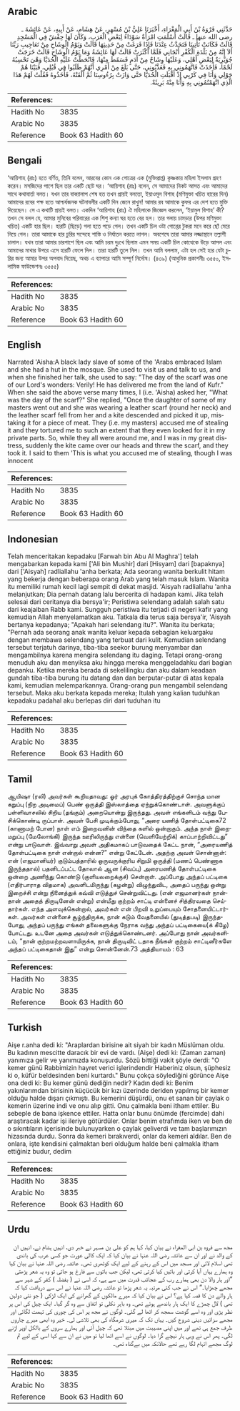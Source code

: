 ## Arabic


<div dir="rtl" lang="ar" style={{fontSize:'larger',backgroundColor:'#f8f9fa',padding:20}}>
حَدَّثَنِي فَرْوَةُ بْنُ أَبِي الْمَغْرَاءِ، أَخْبَرَنَا عَلِيُّ بْنُ مُسْهِرٍ، عَنْ هِشَامٍ، عَنْ أَبِيهِ، عَنْ عَائِشَةَ ـ رضى الله عنها ـ قَالَتْ أَسْلَمَتِ امْرَأَةٌ سَوْدَاءُ لِبَعْضِ الْعَرَبِ، وَكَانَ لَهَا حِفْشٌ فِي الْمَسْجِدِ قَالَتْ فَكَانَتْ تَأْتِينَا فَتَحَدَّثُ عِنْدَنَا فَإِذَا فَرَغَتْ مِنْ حَدِيثِهَا قَالَتْ وَيَوْمُ الْوِشَاحِ مِنْ تَعَاجِيبِ رَبِّنَا أَلاَ إِنَّهُ مِنْ بَلْدَةِ الْكُفْرِ أَنْجَانِي فَلَمَّا أَكْثَرَتْ قَالَتْ لَهَا عَائِشَةُ وَمَا يَوْمُ الْوِشَاحِ قَالَتْ خَرَجَتْ جُوَيْرِيَةٌ لِبَعْضِ أَهْلِي، وَعَلَيْهَا وِشَاحٌ مِنْ أَدَمٍ فَسَقَطَ مِنْهَا، فَانْحَطَّتْ عَلَيْهِ الْحُدَيَّا وَهْىَ تَحْسِبُهُ لَحْمًا، فَأَخَذَتْ فَاتَّهَمُونِي بِهِ فَعَذَّبُونِي، حَتَّى بَلَغَ مِنْ أَمْرِي أَنَّهُمْ طَلَبُوا فِي قُبُلِي، فَبَيْنَا هُمْ حَوْلِي وَأَنَا فِي كَرْبِي إِذْ أَقْبَلَتِ الْحُدَيَّا حَتَّى وَازَتْ بِرُءُوسِنَا ثُمَّ أَلْقَتْهُ، فَأَخَذُوهُ فَقُلْتُ لَهُمْ هَذَا الَّذِي اتَّهَمْتُمُونِي بِهِ وَأَنَا مِنْهُ بَرِيئَةٌ‏.‏
</div>
<div style={{backgroundColor:'#f8f9fa',padding:20, marginBottom: 10}}><table> <thead> <tr> <th>References:</th> <th></th> </tr> </thead> <tbody><tr><td>Hadith No</td><td>3835</td></tr><tr><td>Arabic No</td><td>3835</td></tr><tr><td>Reference</td><td>Book 63 Hadith 60</td></tr></tbody></table></div>

## Bengali


<div dir="ltr" lang="bn" style={{fontSize:'larger',backgroundColor:'#f8f9fa',padding:20}}>
‘আয়িশাহ (রাঃ) হতে বর্ণিত, তিনি বলেন, আরবের কোন এক গোত্রের এক (মুক্তিপ্রাপ্ত) কৃষ্ণকায় মহিলা ইসলাম গ্রহণ করেন। মসজিদের পাশে ছিল তার একটি ছোট ঘর। ‘আয়িশাহ (রাঃ) বলেন, সে আমাদের নিকট আসত এবং আমাদের সাথে কথাবার্তা বলত। যখন তার বাক্যালাপ শেষ হত তখন প্রায়ই বলতো, ইয়াওমূল বিশাহ (মণিমুক্তা খচিত হারের দিন) আমাদের রবের পক্ষ হতে আশ্চর্যজনক ঘটনাবলীর একটি দিন জেনে রাখুন! আমার রব আমাকে কুফর এর দেশ হতে মুক্তি দিয়েছেন। সে এ কথাটি প্রায়ই বলত। একদিন ‘আয়িশাহ (রাঃ) ঐ মহিলাকে জিজ্ঞেস করলেন, ‘ইয়ামুল বিশাহ’ কী? তখন সে বলল যে, আমার মুনিবের পরিবারের এক শিশু কন্যা ঘর হতে বের হল। তার গলায় চামড়ার (উপর মণিমুক্তা খচিত) একটি হার ছিল। হারটি (ছিড়ে) গলা হতে পড়ে গেল। তখন একটি চিল ওটা গোশ্তের টুকরা মনে করে ছোঁ মেরে নিয়ে গেল। তারা আমাকে হার চুরির সন্দেহে শাস্তি ও নির্যাতন করতে লাগল। অবশেষে তারা আমার লজ্জাস্থানে তল্লাশী চালাল। যখন তারা আমার চারপাশে ছিল এবং আমি চরম দুঃখে ছিলাম এমন সময় একটি চিল কোত্থেকে উড়ে আসল এবং আমাদের মাথার উপরে এসে হারটি ফেলে দিল। তারা হারটি তুলে নিল। তখন আমি বললাম, এটা হল সেই হার যেটা চুরির জন্য আমার উপর অপবাদ দিয়েছ, অথচ এ ব্যাপারে আমি সম্পূর্ণ নির্দোষ। (৪৩৯) (আধুনিক প্রকাশনীঃ ৩৫৫০, ইসলামিক ফাউন্ডেশনঃ ৩৫৫৫)
</div>
<div style={{backgroundColor:'#f8f9fa',padding:20, marginBottom: 10}}><table> <thead> <tr> <th>References:</th> <th></th> </tr> </thead> <tbody><tr><td>Hadith No</td><td>3835</td></tr><tr><td>Arabic No</td><td>3835</td></tr><tr><td>Reference</td><td>Book 63 Hadith 60</td></tr></tbody></table></div>

## English


<div dir="ltr" lang="en" style={{fontSize:'larger',backgroundColor:'#f8f9fa',padding:20}}>
Narrated 'Aisha:A black lady slave of some of the 'Arabs embraced Islam and she had a hut in the mosque. She used to visit us and talk to us, and when she finished her talk, she used to say: "The day of the scarf was one of our Lord's wonders: Verily! He has delivered me from the land of Kufr." When she said the above verse many times, I (i.e. 'Aisha) asked her, "What was the day of the scarf?" She replied, "Once the daughter of some of my masters went out and she was wearing a leather scarf (round her neck) and the leather scarf fell from her and a kite descended and picked it up, mistaking it for a piece of meat. They (i.e. my masters) accused me of stealing it and they tortured me to such an extent that they even looked for it in my private parts. So, while they all were around me, and I was in my great distress, suddenly the kite came over our heads and threw the scarf, and they took it. I said to them 'This is what you accused me of stealing, though I was innocent
</div>
<div style={{backgroundColor:'#f8f9fa',padding:20, marginBottom: 10}}><table> <thead> <tr> <th>References:</th> <th></th> </tr> </thead> <tbody><tr><td>Hadith No</td><td>3835</td></tr><tr><td>Arabic No</td><td>3835</td></tr><tr><td>Reference</td><td>Book 63 Hadith 60</td></tr></tbody></table></div>

## Indonesian


<div dir="ltr" lang="id" style={{fontSize:'larger',backgroundColor:'#f8f9fa',padding:20}}>
Telah menceritakan kepadaku [Farwah bin Abu Al Maghra'] telah mengabarkan kepada kami ['Ali bin Mushir] dari [Hisyam] dari [bapaknya] dari ['Aisyah] radliallahu 'anha berkata; Ada seorang wanita berkulit hitam yang bekerja dengan beberapa orang Arab yang telah masuk Islam. Wanita itu memiliki rumah kecil lagi sempit di dekat masjid. 'Aisyah radliallahu 'anha melanjutkan; Dia pernah datang lalu bercerita di hadapan kami. Jika telah selesai dari ceritanya dia bersya'ir; Peristiwa selendang adalah salah satu dari keajaiban Rabb kami. Sungguh peristiwa itu terjadi di negeri kafir yang kemudian Allah menyelamatkan aku. Tatkala dia terus saja bersya'ir, 'Aisyah bertanya kepadanya; "Apakah hari selendang itu?". Wanita itu berkata; "Pernah ada seorang anak wanita keluar kepada sebagian keluargaku dengan membawa selendang yang terbuat dari kulit. Kemudian selendang tersebut terjatuh darinya, tiba-tiba seekor burung menyambar dan mengambilnya karena mengira selendang itu daging. Tetapi orang-orang menuduh aku dan menyiksa aku hingga mereka menggeladahku dari bagian depanku. Ketika mereka berada di sekelilingku dan aku dalam keadaan gundah tiba-tiba burung itu datang dan dan berputar-putar di atas kepala kami, kemudian melemparkannya. Orang-orang pun mengambil selendang tersebut. Maka aku berkata kepada mereka; Itulah yang kalian tuduhkan kepadaku padahal aku berlepas diri dari tuduhan itu
</div>
<div style={{backgroundColor:'#f8f9fa',padding:20, marginBottom: 10}}><table> <thead> <tr> <th>References:</th> <th></th> </tr> </thead> <tbody><tr><td>Hadith No</td><td>3835</td></tr><tr><td>Arabic No</td><td>3835</td></tr><tr><td>Reference</td><td>Book 63 Hadith 60</td></tr></tbody></table></div>

## Tamil


<div dir="ltr" lang="ta" style={{fontSize:'larger',backgroundColor:'#f8f9fa',padding:20}}>
ஆயிஷா (ரலி) அவர்கள் கூறியதாவது: ஓர் அரபுக் கோத்திரத்திற்குச் சொந்த மான கறுப்பு (நிற அடிமைப்) பெண் ஒருத்தி இஸ்லாத்தை ஏற்றுக்கொண்டாள். அவளுக்குப் பள்ளிவாசலில் சிறிய (தங்கும்) அறையொன்று இருந்தது. அவள் எங்களிடம் வந்து பேசிக்கொண்டி ருப்பாள். அவள் பேசி முடிக்கும்போது, “அரை யணித் தோள்பட்டிகை72 (காணாமற் போன) நாள் எம் இறைவனின் விந்தை களில் ஒன்றாகும். அந்த நாள் இறைமறுப்பு (மேலோங்கி) இருந்த ஊரிலிருந்து என்னை (வெளியேற்றிக்) காப்பாற்றிவிட்டது” என்று பாடுவாள். இவ்வாறு அவள் அதிகமாகப் பாடுவதைக் கேட்ட நான், “அரையணித் தோள்பட்டிகை நாள் என்றால் என்ன?” என்று கேட்டேன். அதற்கு அவள் சொன்னாள்: என் (எஜமானியர்) குடும்பத்தாரில் ஒருவருக்குரிய சிறுமி ஒருத்தி (மணப் பெண்ணாக இருந்ததால்) பதனிடப்பட்ட தோலால் ஆன (சிவப்பு) அரையணித் தோள்பட்டிகை ஒன்றை அணிந்து கொண்டு (குளியலறைக்குச்) சென்றாள். அப்போது அந்தப் பட்டிகை (எதிர்பாராத விதமாக) அவளிடமிருந்து (கழன்று) விழுந்துவிட, அதைப் பருந்து ஒன்று இறைச்சி என்று நினைத்துக் கவ்வி எடுத்துச் சென்றுவிட்டது. (என் எஜமானர்கள் நான்தான் அதைத் திருடினேன் என்று) என்மீது குற்றம் சாட்டி என்னைச் சித்திரவதை செய்தார்கள். எந்த அளவுக்கென்றால், அவர்கள் என் பிறவி உறுப்பையும் சோதனையிட்டார்கள். அவர்கள் என்னைச் சூழ்ந்திருக்க, நான் கடும் வேதனையில் (துடித்தபடி) இருந்தபோது, அந்தப் பருந்து எங்கள் தலைகளுக்கு நேராக வந்து அந்தப் பட்டிகையை(க் கீழே) போட்டது. உடனே அதை அவர்கள் எடுத்துக்கொண்டனர். அப்போது நான் அவர்களிடம், “நான் குற்றமற்றவளாயிருக்க, நான் திருடிவிட் டதாக நீங்கள் குற்றம் சாட்டினீர்களே அந்தப் பட்டிகைதான் இது” என்று சொன்னேன்.73 அத்தியாயம் : 63
</div>
<div style={{backgroundColor:'#f8f9fa',padding:20, marginBottom: 10}}><table> <thead> <tr> <th>References:</th> <th></th> </tr> </thead> <tbody><tr><td>Hadith No</td><td>3835</td></tr><tr><td>Arabic No</td><td>3835</td></tr><tr><td>Reference</td><td>Book 63 Hadith 60</td></tr></tbody></table></div>

## Turkish


<div dir="ltr" lang="tr" style={{fontSize:'larger',backgroundColor:'#f8f9fa',padding:20}}>
Aişe r.anha dedi ki: "Araplardan birisine ait siyah bir kadın Müslüman oldu. Bu kadının mescitte daracık bir evi de vardı. (Aişe) dedi ki: (Zaman zaman) yanımıza gelir ve yanımızda konuşurdu. Sözü bittiği vakit şöyle derdi: "O kemer günü Rabbimizin hayret verici işlerindendir Haberiniz olsun, şüphesiz ki o, küfür beldesinden beni kurtardı." Bunu çokça söylediğini görünce Aişe ona dedi ki: Bu kemer günü dediğin nedir? Kadın dedi ki: Benim yakınlarımdan birisinin küçücük bir kızı üzerinde deriden yapılmış bir kemer olduğu halde dışarı çıkmıştı. Bu kemerini düşürdü, onu et sanan bir çaylak o kemerin üzerine indi ve onu alıp gitti. Onu çalmakla beni itham ettiler. Bu sebeple de bana işkence ettiler. Hatta onlar bunu önümde (fercimde) dahi araştıracak kadar işi ileriye götürdüler. Onlar benim etrafımda iken ve ben de o sıkıntıların içerisinde bulunuyarken o çaylak geliverdi ve tam başlarımızın hizasında durdu. Sonra da kemeri bırakıverdi, onlar da kemeri aldılar. Ben de onlara, işte kendisini çalmaktan beri olduğum halde beni çalmakla itham ettiğiniz budur, dedim
</div>
<div style={{backgroundColor:'#f8f9fa',padding:20, marginBottom: 10}}><table> <thead> <tr> <th>References:</th> <th></th> </tr> </thead> <tbody><tr><td>Hadith No</td><td>3835</td></tr><tr><td>Arabic No</td><td>3835</td></tr><tr><td>Reference</td><td>Book 63 Hadith 60</td></tr></tbody></table></div>

## Urdu


<div dir="rtl" lang="ur" style={{fontSize:'larger',backgroundColor:'#f8f9fa',padding:20}}>
مجھ سے فروہ بن ابی المغراء نے بیان کیا، کہا ہم کو علی بن مسہر نے خبر دی، انہیں ہشام نے، انہیں ان کے والد نے اور ان سے عائشہ رضی اللہ عنہا نے بیان کیا کہ ایک کالی عورت جو کسی عرب کی باندی تھی اسلام لائی اور مسجد میں اس کے رہنے کے لیے ایک کوٹھری تھی۔ عائشہ رضی اللہ عنہا نے بیان کیا وہ ہمارے یہاں آیا کرتی اور باتیں کیا کرتی تھی، لیکن جب باتوں سے فارغ ہو جاتی تو وہ یہ شعر پڑھتی ”اور ہار والا دن بھی ہمارے رب کے عجائب قدرت میں سے ہے، کہ اسی نے ( بفضلہ ) کفر کے شہر سے مجھے چھڑایا۔“ اس نے جب کئی مرتبہ یہ شعر پڑھا تو عائشہ رضی اللہ عنہا نے اس سے دریافت کیا کہ ہار والے دن کا قصہ کیا ہے؟ اس نے بیان کیا کہ میرے مالکوں کے گھرانے کی ایک لڑکی ( جو نئی دولہن تھی ) لال چمڑے کا ایک ہار باندھے ہوئے تھی۔ وہ باہر نکلی تو اتفاق سے وہ گر گیا۔ ایک چیل کی اس پر نظر پڑی اور وہ اسے گوشت سمجھ کر اٹھا لے گئی۔ لوگوں نے مجھ پر اس کی چوری کی تہمت لگائی اور مجھے سزائیں دینی شروع کیں۔ یہاں تک کہ میری شرمگاہ کی بھی تلاشی لی۔ خیر وہ ابھی میرے چاروں طرف جمع ہی تھے اور میں اپنی مصیبت میں مبتلا تھی کہ چیل آئی اور ہمارے سروں کے بالکل اوپر اڑنے لگی۔ پھر اس نے وہی ہار نیچے گرا دیا۔ لوگوں نے اسے اٹھا لیا تو میں نے ان سے کہا اسی کے لیے تم لوگ مجھے اتہام لگا رہے تھے حالانکہ میں بےگناہ تھی۔
</div>
<div style={{backgroundColor:'#f8f9fa',padding:20, marginBottom: 10}}><table> <thead> <tr> <th>References:</th> <th></th> </tr> </thead> <tbody><tr><td>Hadith No</td><td>3835</td></tr><tr><td>Arabic No</td><td>3835</td></tr><tr><td>Reference</td><td>Book 63 Hadith 60</td></tr></tbody></table></div>